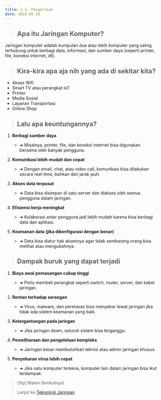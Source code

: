 ```yaml
---
title: 1.1. Pengertian
date: 2025-05-19
---
```


> ## Apa itu **Jaringan Komputer**?
>
Jaringan komputer adalah kumpulan dua atau lebih komputer yang saling terhubung untuk berbagi data, informasi, dan sumber daya (seperti printer, file, koneksi internet, dll).

> ## Kira-kira apa aja nih yang ada di sekitar kita?
>
- Akses Wifi
- Smart TV atau perangkat IoT
- Printer
- Media Sosial
- Layanan Transportasi 
- Online Shop
>
> ## Lalu apa keuntungannya?
1. **Berbagi sumber daya**
    - ➜ Misalnya, printer, file, dan koneksi internet bisa digunakan bersama oleh banyak pengguna.

2. **Komunikasi lebih mudah dan cepat**
    - ➜ Dengan email, chat, atau video call, komunikasi bisa dilakukan secara real-time, bahkan dari jarak jauh.

3. **Akses data terpusat**
    - ➜ Data bisa disimpan di satu server dan diakses oleh semua pengguna dalam jaringan.

4. **Efisiensi kerja meningkat**
    - ➜ Kolaborasi antar pengguna jadi lebih mudah karena bisa berbagi data dan aplikasi.

5. **Keamanan data (jika dikonfigurasi dengan benar)**
    - ➜ Data bisa diatur hak aksesnya agar tidak sembarang orang bisa melihat atau mengubahnya.

>
> ## Dampak buruk yang dapat terjadi
1. **Biaya awal pemasangan cukup tinggi**
    - ➜ Perlu membeli perangkat seperti switch, router, server, dan kabel jaringan.

2. **Rentan terhadap serangan**
     - ➜ Virus, malware, dan peretasan bisa menyebar lewat jaringan jika tidak ada sistem keamanan yang baik.

3. **Ketergantungan pada jaringan**
    - ➜ Jika jaringan down, seluruh sistem bisa terganggu.

4. **Pemeliharaan dan pengelolaan kompleks**
    - ➜ Jaringan besar membutuhkan teknisi atau admin jaringan khusus.

5. **Penyebaran virus lebih cepat**
    - ➜ Jika satu komputer terkena, komputer lain dalam jaringan bisa ikut terdampak.
>
>[!tip] Materi Berikutnya!
>
>Lanjut ke [Teknologi Jaringan](pengenalan-2.md)
